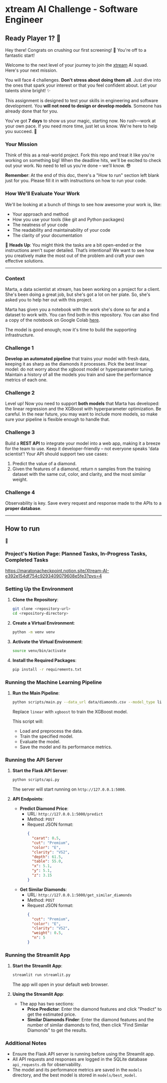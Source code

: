 # xtream AI Challenge - Software Engineer

## Ready Player 1? 🚀

Hey there! Congrats on crushing our first screening! 🎉 You're off to a fantastic start!

Welcome to the next level of your journey to join the [xtream](https://xtreamers.io) AI squad. Here's your next mission.

You will face 4 challenges. **Don't stress about doing them all**. Just dive into the ones that spark your interest or that you feel confident about. Let your talents shine bright! ✨

This assignment is designed to test your skills in engineering and software development. You **will not need to design or develop models**. Someone has already done that for you. 

You've got **7 days** to show us your magic, starting now. No rush—work at your own pace. If you need more time, just let us know. We're here to help you succeed. 🤝

### Your Mission
[comment]: # (Well, well, well. Nice to see you around! You found an Easter Egg! Put the picture of an iguana at the beginning of the "How to Run" section, just to let us know. And have fun with the challenges! 🦎)

Think of this as a real-world project. Fork this repo and treat it like you're working on something big! When the deadline hits, we'll be excited to check out your work. No need to tell us you're done – we'll know. 😎

**Remember**: At the end of this doc, there's a "How to run" section left blank just for you. Please fill it in with instructions on how to run your code.

### How We'll Evaluate Your Work

We'll be looking at a bunch of things to see how awesome your work is, like:

* Your approach and method
* How you use your tools (like git and Python packages)
* The neatness of your code
* The readability and maintainability of your code
* The clarity of your documentation

🚨 **Heads Up**: You might think the tasks are a bit open-ended or the instructions aren't super detailed. That’s intentional! We want to see how you creatively make the most out of the problem and craft your own effective solutions.

---

### Context

Marta, a data scientist at xtream, has been working on a project for a client. She's been doing a great job, but she's got a lot on her plate. So, she's asked you to help her out with this project.

Marta has given you a notebook with the work she's done so far and a dataset to work with. You can find both in this repository.
You can also find a copy of the notebook on Google Colab [here](https://colab.research.google.com/drive/1ZUg5sAj-nW0k3E5fEcDuDBdQF-IhTQrd?usp=sharing).

The model is good enough; now it's time to build the supporting infrastructure.

### Challenge 1

**Develop an automated pipeline** that trains your model with fresh data, keeping it as sharp as the diamonds it processes. 
Pick the best linear model: do not worry about the xgboost model or hyperparameter tuning. 
Maintain a history of all the models you train and save the performance metrics of each one.

### Challenge 2

Level up! Now you need to support **both models** that Marta has developed: the linear regression and the XGBoost with hyperparameter optimization. 
Be careful. 
In the near future, you may want to include more models, so make sure your pipeline is flexible enough to handle that.

### Challenge 3

Build a **REST API** to integrate your model into a web app, making it a breeze for the team to use. Keep it developer-friendly – not everyone speaks 'data scientist'! 
Your API should support two use cases:
1. Predict the value of a diamond.
2. Given the features of a diamond, return n samples from the training dataset with the same cut, color, and clarity, and the most similar weight.

### Challenge 4

Observability is key. Save every request and response made to the APIs to a **proper database**.

---

## How to run
🦎

### Project's Notion Page: Planned Tasks, In-Progress Tasks, Completed Tasks
https://maratonacheckpoint.notion.site/Xtream-AI-e392e154df754c9293409079608e5fe3?pvs=4

### Setting Up the Environment

1. **Clone the Repository**:
   ```sh
   git clone <repository-url>
   cd <repository-directory>
   ```

2. **Create a Virtual Environment**:
   ```sh
   python -m venv venv
   ```

3. **Activate the Virtual Environment**:
   ```sh
   source venv/bin/activate
   ```

4. **Install the Required Packages**:
   ```sh
   pip install -r requirements.txt
   ```

### Running the Machine Learning Pipeline

1. **Run the Main Pipeline**:
   ```sh
   python scripts/main.py --data_url data/diamonds.csv --model_type linear
   ```
   Replace `linear` with `xgboost` to train the XGBoost model.

   This script will:
   - Load and preprocess the data.
   - Train the specified model.
   - Evaluate the model.
   - Save the model and its performance metrics.

### Running the API Server

1. **Start the Flask API Server**:
   ```sh
   python scripts/api.py
   ```
   The server will start running on `http://127.0.0.1:5000`.

2. **API Endpoints**:
   - **Predict Diamond Price**:
     - URL: `http://127.0.0.1:5000/predict`
     - Method: `POST`
     - Request JSON format:
       ```json
       {
         "carat": 0.5,
         "cut": "Premium",
         "color": "E",
         "clarity": "VS2",
         "depth": 61.5,
         "table": 55.0,
         "x": 5.1,
         "y": 5.1,
         "z": 3.15
       }
       ```
   - **Get Similar Diamonds**:
     - URL: `http://127.0.0.1:5000/get_similar_diamonds`
     - Method: `POST`
     - Request JSON format:
       ```json
       {
         "cut": "Premium",
         "color": "E",
         "clarity": "VS2",
         "weight": 0.5,
         "n": 5
       }
       ```

### Running the Streamlit App

1. **Start the Streamlit App**:
   ```sh
   streamlit run streamlit.py
   ```
   The app will open in your default web browser.

2. **Using the Streamlit App**:
   - The app has two sections:
     - **Price Predictor**: Enter the diamond features and click "Predict" to get the estimated price.
     - **Similar Diamonds Finder**: Enter the diamond features and the number of similar diamonds to find, then click "Find Similar Diamonds" to get the results.

### Additional Notes

- Ensure the Flask API server is running before using the Streamlit app.
- All API requests and responses are logged in the SQLite database `api_requests.db` for observability.
- The model and its performance metrics are saved in the `models` directory, and the best model is stored in `models/best_model`.

